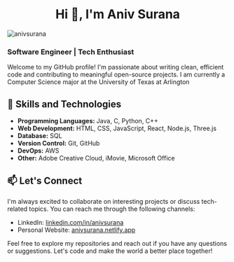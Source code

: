 <h1 align="center">Hi 👋, I'm Aniv Surana</h1>

<p align="left"> <img src="https://komarev.com/ghpvc/?username=anivsurana&label=Profile%20views&color=0e75b6&style=flat" alt="anivsurana" /> </p>



### Software Engineer | Tech Enthusiast

Welcome to my GitHub profile! I'm passionate about writing clean, efficient code and contributing to meaningful open-source projects. I am currently a Computer Science major at the University of Texas at Arlington

## 🚀 Skills and Technologies

- **Programming Languages:** Java, C, Python, C++
- **Web Development:** HTML, CSS, JavaScript, React, Node.js, Three.js
- **Database:** SQL
- **Version Control:** Git, GitHub
- **DevOps:** AWS
- **Other:** Adobe Creative Cloud, iMovie, Microsoft Office

## 📫 Let's Connect

I'm always excited to collaborate on interesting projects or discuss tech-related topics. You can reach me through the following channels:

- LinkedIn: [linkedin.com/in/anivsurana](https://www.linkedin.com/in/anivsurana)
- Personal Website: [anivsurana.netlify.app](https://anivsurana.netlify.app/)

Feel free to explore my repositories and reach out if you have any questions or suggestions. Let's code and make the world a better place together!

